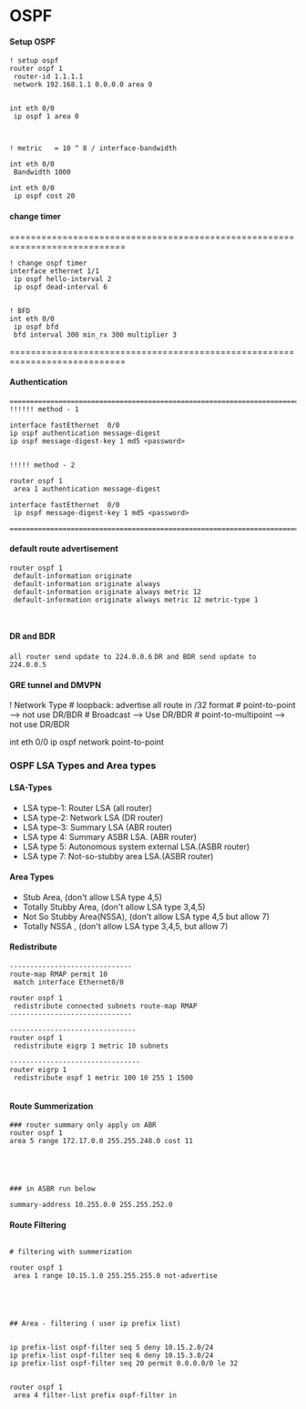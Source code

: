 # OSPF

#### Setup OSPF

```
! setup ospf 
router ospf 1
 router-id 1.1.1.1
 network 192.168.1.1 0.0.0.0 area 0


int eth 0/0
 ip ospf 1 area 0



! metric   = 10 ^ 8 / interface-bandwidth

int eth 0/0
 Bandwidth 1000

int eth 0/0
 ip ospf cost 20
```



#### change timer
============================================================================
```
! change ospf timer
interface ethernet 1/1
 ip ospf hello-interval 2
 ip ospf dead-interval 6


! BFD
int eth 0/0
 ip ospf bfd
 bfd interval 300 min_rx 300 multiplier 3
```
============================================================================





#### Authentication
```
============================================================================
!!!!!! method - 1

interface fastEthernet  0/0
ip ospf authentication message-digest
ip ospf message-digest-key 1 md5 <password>


!!!!! method - 2

router ospf 1
 area 1 authentication message-digest

interface fastEthernet  0/0
 ip ospf message-digest-key 1 md5 <password>

============================================================================
```


#### default route advertisement
```
router ospf 1
 default-information originate
 default-information originate always
 default-information originate always metric 12
 default-information originate always metric 12 metric-type 1
 


```

#### DR and BDR
`all router send update to 224.0.0.6`
`DR and BDR send update to 224.0.0.5`




#### GRE tunnel and DMVPN



! Network Type
	# loopback: advertise all route in /32 format 
	# point-to-point       --> not use DR/BDR
	# Broadcast            --> Use DR/BDR
	# point-to-multipoint  --> not use DR/BDR

int eth 0/0
 ip ospf network point-to-point



### OSPF LSA Types and Area types
#### LSA-Types
* LSA type-1: Router LSA (all router)
* LSA type-2: Network LSA (DR router)
* LSA type-3: Summary LSA (ABR router)
* LSA type 4: Summary ASBR LSA. (ABR router)
* LSA type 5: Autonomous system external LSA.(ASBR router)
* LSA type 7: Not-so-stubby area LSA.(ASBR router)


#### Area Types
* Stub Area, (don't allow LSA type 4,5)
* Totally Stubby Area, (don't allow LSA type 3,4,5)
* Not So Stubby Area(NSSA), (don't allow LSA type 4,5 but allow 7)
* Totally NSSA , (don't allow LSA type 3,4,5, but allow 7)











#### Redistribute 
```
------------------------------
route-map RMAP permit 10
 match interface Ethernet0/0

router ospf 1
 redistribute connected subnets route-map RMAP
------------------------------

-------------------------------
router ospf 1
 redistribute eigrp 1 metric 10 subnets

--------------------------------
router eigrp 1
 redistribute ospf 1 metric 100 10 255 1 1500


```


#### Route Summerization

```
### router summary only apply on ABR
router ospf 1
area 5 range 172.17.0.0 255.255.248.0 cost 11





### in ASBR run below 

summary-address 10.255.0.0 255.255.252.0
```



#### Route Filtering

```

# filtering with summerization

router ospf 1
 area 1 range 10.15.1.0 255.255.255.0 not-advertise





## Area - filtering ( user ip prefix list)


ip prefix-list ospf-filter seq 5 deny 10.15.2.0/24
ip prefix-list ospf-filter seq 6 deny 10.15.3.0/24
ip prefix-list ospf-filter seq 20 permit 0.0.0.0/0 le 32


router ospf 1
 area 4 filter-list prefix ospf-filter in

```





